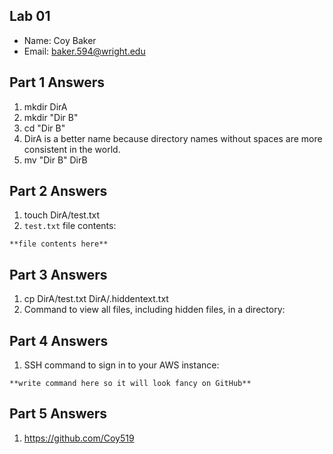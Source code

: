 ## Lab 01

- Name: Coy Baker
- Email: 	baker.594@wright.edu

## Part 1 Answers
 1. mkdir DirA
 2. mkdir "Dir B"
 3. cd "Dir B"
 4. DirA is a better name because directory names without spaces are more consistent in the world. 
 5. mv "Dir B" DirB

 ## Part 2 Answers

1. touch DirA/test.txt
2. `test.txt` file contents:

```
**file contents here**
```


## Part 3 Answers

1. cp DirA/test.txt DirA/.hiddentext.txt
2. Command to view all files, including hidden files, in a directory: 


## Part 4 Answers

1. SSH command to sign in to your AWS instance:

```
**write command here so it will look fancy on GitHub**
```

## Part 5 Answers

1. https://github.com/Coy519

